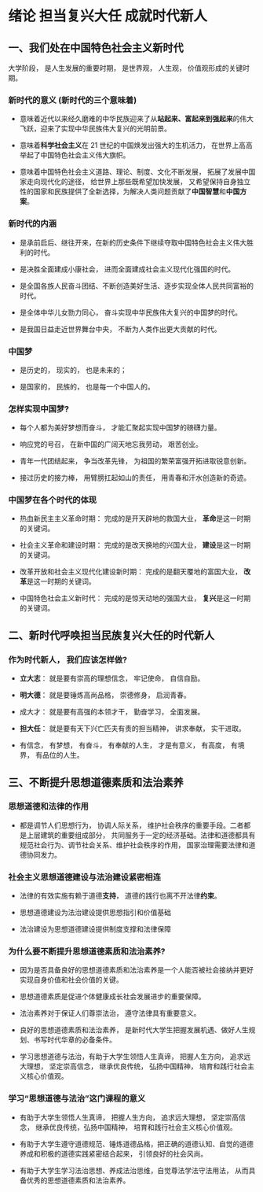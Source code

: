 # 绪论 担当复兴大任 成就时代新人

## 一、我们处在中国特色社会主义新时代

大学阶段， 是人生发展的重要时期， 是世界观， 人生观， 价值观形成的关键时期。

### 新时代的意义 (新时代的三个意味着)

- 意味着近代以来经久磨难的中华民族迎来了从**站起来、富起来到强起来**的伟大飞跃，迎来了实现中华民族伟大复兴的光明前景。

- 意味着**科学社会主义**在 21 世纪的中国焕发出强大的生机活力， 在世界上高高举起了中国特色社会主义伟大旗帜。

- 意味着中国特色社会主义道路、理论、制度、文化不断发展， 拓展了发展中国家走向现代化的途径， 给世界上那些既希望加快发展， 又希望保持自身独立性的国家和民族提供了全新选择，为解决人类问题贡献了**中国智慧**和**中国方案**。

### 新时代的内涵

- 是承前启后、继往开来，在新的历史条件下继续夺取中国特色社会主义伟大胜利的时代。

- 是决胜全面建成小康社会， 进而全面建成社会主义现代化强国的时代。

- 是全国各族人民奋斗团结、不断创造美好生活、逐步实现全体人民共同富裕的时代。


- 是全体中华儿女勠力同心， 奋斗实现中华民族伟大复兴的中国梦的时代。


- 是我国日益走近世界舞台中央， 不断为人类作出更大贡献的时代。


### 中国梦

- 是历史的， 现实的， 也是未来的；


- 是国家的， 民族的， 也是每一个中国人的。


### 怎样实现中国梦?

- 每个人都为美好梦想而奋斗， 才能汇聚起实现中国梦的磅礴力量。


- 响应党的号召， 在新中国的广阔天地忘我劳动， 艰苦创业。


- 青年一代团结起来， 争当改革先锋， 为祖国的繁荣富强开拓进取锐意创新。


- 接过历史的接力棒， 用臂膀扛起如山的责任， 用青春和汗水创造新的奇迹。


### 中国梦在各个时代的体现

- 热血新民主主义革命时期： 完成的是开天辟地的救国大业， **革命**是这一时期的关键词。


- 社会主义革命和建设时期： 完成的是改天换地的兴国大业， **建设**是这一时期的关键词。


- 改革开放和社会主义现代化建设新时期： 完成的是翻天覆地的富国大业， **改革**是这一时期的关键词。


- 中国特色社会主义新时代： 完成的是惊天动地的强国大业， **复兴**是这一时期的关键词。


## 二、新时代呼唤担当民族复兴大任的时代新人

### 作为时代新人， 我们应该怎样做?

- **立大志**： 就是要有崇高的理想信念， 牢记使命， 自信自励。

- **明大德**： 就是要锤炼高尚品格， 崇德修身， 启润青春。

- 成大才： 就是要有高强的本领才干， 勤奋学习， 全面发展。


- **担大任**： 就是要有天下兴亡匹夫有责的担当精神， 讲求奉献， 实干进取。

- 有信念， 有梦想， 有奋斗， 有奉献的人生， 才是有意义， 有高度， 有境界， 有品位的人生。


## 三、不断提升思想道德素质和法治素养

### 思想道德和法律的作用

- 都是调节人们思想行为， 协调人际关系， 维护社会秩序的重要手段。二者都是上层建筑的重要组成部分， 共同服务于一定的经济基础。法律和道德都具有规范社会行为、调节社会关系、维护社会秩序的作用， 国家治理需要法律和道德协同发力。


### 社会主义思想道德建设与法治建设紧密相连

- 法律的有效实施有赖于道德**支持**， 道德的践行也离不开法律**约束**。


- 思想道德建设为法治建设提供思想指引和价值基础


- 法治建设为思想道德建设提供制度支撑和法律保障


### 为什么要不断提升思想道德素质和法治素养?

- 因为是否具备良好的思想道德素质和法治素养是一个人能否被社会接纳并更好实现自身价值和社会价值的关键。


- 思想道德素质是促进个体健康成长社会发展进步的重要保障。


- 法治素养对于保证人们尊崇法治， 遵守法律具有重要意义。


- 良好的思想道德素质和法治素养， 是新时代大学生把握发展机遇、做好人生规划、书写时代华章的必备条件。


- 学习思想道德与法治，有助于大学生领悟人生真谛， 把握人生方向， 追求远大理想， 坚定崇高信念， 继承优良传统， 弘扬中国精神， 培育和践行社会主义核心价值观。


### 学习“思想道德与法治”这门课程的意义

- 有助于大学生领悟人生真谛， 把握人生方向， 追求远大理想， 坚定崇高信念， 继承优良传统，弘扬中国精神， 培育和践行社会主义核心价值观。


- 有助于大学生遵守道德规范、锤炼道德品格，把正确的道德认知、自觉的道德养成和积极的道德实践紧密结合起来， 引领良好的社会风尚。


- 有助于大学生学习法治思想、养成法治思维，自觉尊法学法守法用法， 从而具备优秀的思想道德素质和法治素养。